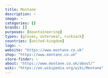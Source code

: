 ```yaml
---
title: Montane
description: ~
image: ~
categories: []
brands: []
purposes: [mountaineering]
types: [gloves, outerwear, rucksack]
countries: [united-kingdom]
logo: ~
website: "https://www.montane.co.uk"
shop: "https://www.montane.co.uk"
store-finder: ~
about: "https://www.montane.co.uk/about/"
wiki: "https://en.wikipedia.org/wiki/Montane"
---
```

